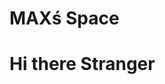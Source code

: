 <html>
<head>
  <h1>MAXś Space</h1>

</head>
  <script src="https://cdn.onesignal.com/sdks/OneSignalSDK.js" async=""></script>
<script>
  window.OneSignal = window.OneSignal || [];
  OneSignal.push(function() {
    OneSignal.init({
      appId: "32d01c25-ef72-4298-88a3-f91126928c5c",
    });
  });
</script>
<body>

<h1>Hi there Stranger</h1>
  
 
</body>
</html>
